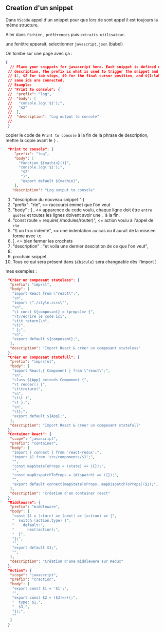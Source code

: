 ## Creation d'un snippet

 Dans `VScode`
 appel d'un snippet pour que lors de sont appel il est toujours la même structure.

 Aller dans `fichier` , `préférences` puis  `extraits utilisateur`.

 une fenêtre apparait, selectionner `javascript.json` (babel)

 On tombe sur une page avec ça :

 ```json
 {
   // Place your snippets for javascript here. Each snippet is defined under a snippet name and has a prefix, body and
  // description. The prefix is what is used to trigger the snippet and the body will be expanded and inserted. Possible variables are:
  // $1, $2 for tab stops, $0 for the final cursor position, and ${1:label}, ${2:another} for placeholders. Placeholders with the
  // same ids are connected.
  // Example:
  // "Print to console": {
  //  "prefix": "log",
  //  "body": [
  //   "console.log('$1');",
  //   "$2"
  //  ],
  //  "description": "Log output to console"
  // 
  }
  ```

  copier le code de `Print to console` à la fin de la phrase de description, mettre la copie avant le `}` .

```json
 "Print to console": {
    "prefix": "log",
    "body": [
      "function ${machin}(){",
      "console.log('$1');",
       "$2"
       "}",
       "export default ${machin}",
    ],
   "description": "Log output to console"
```

1. "description du nouveau snippet ":{
2. "prefix": "rte",                                 <= raccourci emmet que l'on veut
3. "body" : [ ,                                    <= apparence du code voulu, chaque ligne doit être `entre quotes` et toutes les lignes doivent avoir une `,` à la fin.
4. "const route = require(./modules/router)",    <= action voulu à l'appel de `rte`
5. "\t un truc indenté",                          <= une indentation au cas ou il aurait de la mise en forme avec `\t`
6. ],                                               <= bien fermer les crochets
7. "description" : "et voila une dernier desciption de ce que l'on veut",
8.
9. prochain snippet
10. Tous ce qui sera présent dans `${bidule}` sera changeable dès l'import
]

mes exemples :

```json
 "Créer un composant stateless": {
  "prefix": "imprsl",
  "body": [
   "import React from \"react\";",
   "\n",
   "import \"./style.scss\"",
   "\n",
   "\t const ${composant} = (props)=> {",
   "\t//ecrire le code ici",
   "\t\t return(\n",
   "\t)",
   " };",
   "\n",
   "export default ${composant};",
  ],
  "description": "Import React & creer un composant stateless"
 },
 "Créer un composant statefull": {
  "prefix": "imprsful",
  "body": [
   "import React,{ Component } from \"react\";",
   "\n",
   "class ${App} extends Component {",
   "\t render() {",
   "\t\treturn(",
   "\n",
   "\t\t )",
   "\t };",
   "\n",
   "\t};",
   "export default ${App};",
  ],
  "description": "Import React & creer un composant statefull"
 },
 "Container React": {
  "scope": "javascript",
  "prefix": "container",
  "body": [
   "import { connect } from 'react-redux';",
   "import $1 from 'src/components/$1';",
   "",
   "const mapStateToProps = (state) => ({});",
   "",
   "const mapDispatchToProps = (dispatch) => ({});",
   "",
   "export default connect(mapStateToProps, mapDispatchToProps)($1);",
  ],
  "description": "création d'un container react"
 },
 "Middleware": {
  "prefix": "middleware",
  "body": [
   "const $1 = (store) => (next) => (action) => {",
   "  switch (action.type) {",
   "    default:",
   "      next(action);",
   "  }",
   "};",
   "",
   "export default $1;",
   "",
  ],
  "description": "Création d'une middleware sur Redux"
 },
 "Action": {
  "scope": "javascript",
  "prefix": "craction",
  "body": [
   "export const $1 = '$1';",
   "",
   "export const $2 = ($3)=>({;",
   "  type: $1,",
   "  $3,",
   "});",
   ""
  ]
 }
```

